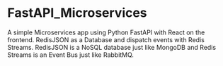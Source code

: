 # FastAPI_Microservices
A simple Microservices app using Python FastAPI with React on the frontend.  RedisJSON as a Database and dispatch events with Redis Streams. RedisJSON is a NoSQL database just like MongoDB and Redis Streams is an Event Bus just like RabbitMQ.
